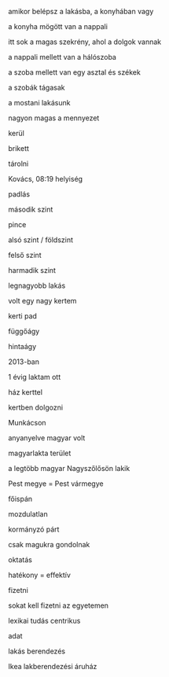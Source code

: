 
amikor belépsz a lakásba, a konyhában vagy

a konyha mögött van a nappali

itt sok a magas szekrény, ahol a dolgok vannak

a nappali mellett van a hálószoba

a szoba mellett van egy asztal és székek

a szobák tágasak

a mostani lakásunk

nagyon magas a mennyezet

kerül

brikett

tárolni


Kovács, 08:19
helyiség 

padlás

második szint

pince

alsó szint / földszint

felső szint

harmadik szint

legnagyobb lakás

volt egy nagy kertem

kerti pad

függőágy

hintaágy

2013-ban

1 évig laktam ott

ház kerttel

kertben dolgozni

Munkácson

anyanyelve magyar volt

magyarlakta terület

a legtöbb magyar Nagyszőlősön lakik

Pest megye = Pest vármegye

főispán

mozdulatlan


kormányzó párt

csak magukra gondolnak

oktatás

hatékony = effektív

fizetni

sokat kell fizetni az egyetemen

lexikai tudás centrikus

adat

lakás berendezés

Ikea lakberendezési áruház